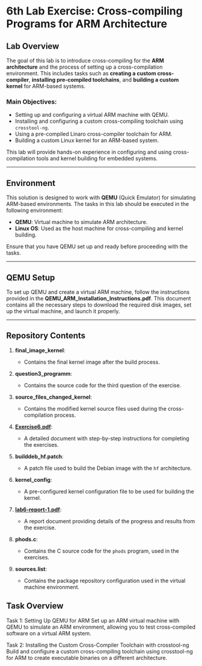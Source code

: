 # 6th Lab Exercise: Cross-compiling Programs for ARM Architecture

## Lab Overview

The goal of this lab is to introduce cross-compiling for the **ARM architecture** and the process of setting up a cross-compilation environment. This includes tasks such as **creating a custom cross-compiler**, **installing pre-compiled toolchains**, and **building a custom kernel** for ARM-based systems.

### Main Objectives:
-   Setting up and configuring a virtual ARM machine with QEMU.
-   Installing and configuring a custom cross-compiling toolchain using `crosstool-ng`.
-   Using a pre-compiled Linaro cross-compiler toolchain for ARM.
-   Building a custom Linux kernel for an ARM-based system.

This lab will provide hands-on experience in configuring and using cross-compilation tools and kernel building for embedded systems.

---

## Environment

This solution is designed to work with **QEMU** (Quick Emulator) for simulating ARM-based environments. The tasks in this lab should be executed in the following environment:

- **QEMU**: Virtual machine to simulate ARM architecture.
- **Linux OS**: Used as the host machine for cross-compiling and kernel building.

Ensure that you have QEMU set up and ready before proceeding with the tasks.

---

## QEMU Setup

To set up QEMU and create a virtual ARM machine, follow the instructions provided in the **QEMU_ARM_Installation_Instructions.pdf**. This document contains all the necessary steps to download the required disk images, set up the virtual machine, and launch it properly.

---

## Repository Contents

1. **final_image_kernel**:
   - Contains the final kernel image after the build process.
   
2. **question3_programm**:
   - Contains the source code for the third question of the exercise.

3. **source_files_changed_kernel**:
   - Contains the modified kernel source files used during the cross-compilation process.

4. **[Exercise6.pdf](#)**:
   - A detailed document with step-by-step instructions for completing the exercises.

5. **builddeb_hf.patch**:
   - A patch file used to build the Debian image with the `hf` architecture.

6. **kernel_config**:
   - A pre-configured kernel configuration file to be used for building the kernel.

7. **[lab6-report-1.pdf](#)**:
   - A report document providing details of the progress and results from the exercise.

8. **phods.c**:
   - Contains the C source code for the `phods` program, used in the exercises.

9. **sources.list**:
   - Contains the package repository configuration used in the virtual machine environment.


## Task Overview

Task 1: Setting Up QEMU for ARM
Set up an ARM virtual machine with QEMU to simulate an ARM environment, allowing you to test cross-compiled software on a virtual ARM system.

Task 2: Installing the Custom Cross-Compiler Toolchain with crosstool-ng
Build and configure a custom cross-compiling toolchain using crosstool-ng for ARM to create executable binaries on a different architecture.
